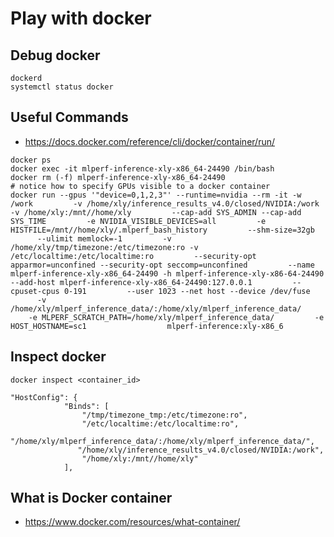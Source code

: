 # Play with docker
## Debug docker
```Shell
dockerd
systemctl status docker
```

## Useful Commands
 - https://docs.docker.com/reference/cli/docker/container/run/
```Shell
docker ps
docker exec -it mlperf-inference-xly-x86_64-24490 /bin/bash
docker rm (-f) mlperf-inference-xly-x86_64-24490
# notice how to specify GPUs visible to a docker container
docker run --gpus '"device=0,1,2,3"' --runtime=nvidia --rm -it -w /work         -v /home/xly/inference_results_v4.0/closed/NVIDIA:/work -v /home/xly:/mnt//home/xly         --cap-add SYS_ADMIN --cap-add SYS_TIME         -e NVIDIA_VISIBLE_DEVICES=all         -e HISTFILE=/mnt//home/xly/.mlperf_bash_history         --shm-size=32gb         --ulimit memlock=-1         -v  /home/xly/tmp/timezone:/etc/timezone:ro -v /etc/localtime:/etc/localtime:ro         --security-opt apparmor=unconfined --security-opt seccomp=unconfined         --name mlperf-inference-xly-x86_64-24490 -h mlperf-inference-xly-x86-64-24490 --add-host mlperf-inference-xly-x86_64-24490:127.0.0.1         --cpuset-cpus 0-191         --user 1023 --net host --device /dev/fuse         -v /home/xly/mlperf_inference_data/:/home/xly/mlperf_inference_data/          -e MLPERF_SCRATCH_PATH=/home/xly/mlperf_inference_data/         -e HOST_HOSTNAME=sc1                  mlperf-inference:xly-x86_6
```
## Inspect docker
`docker inspect <container_id>`
```Shell
"HostConfig": {
            "Binds": [
                "/tmp/timezone_tmp:/etc/timezone:ro",
                "/etc/localtime:/etc/localtime:ro",
                "/home/xly/mlperf_inference_data/:/home/xly/mlperf_inference_data/",
               "/home/xly/inference_results_v4.0/closed/NVIDIA:/work",
                "/home/xly:/mnt//home/xly"
            ],
```
## What is Docker container
- https://www.docker.com/resources/what-container/

